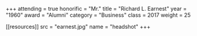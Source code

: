+++
attending = true
honorific = "Mr."
title     = "Richard L. Earnest"
year      = "1960"
award     = "Alumni"
category  = "Business"
class     = 2017
weight    = 25

[[resources]]
  src  = "earnest.jpg"
  name = "headshot"
+++
